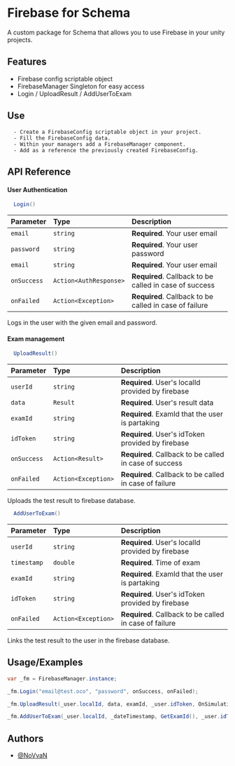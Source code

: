 
# Firebase for Schema

A custom package for Schema that allows you to use Firebase in your unity projects.


## Features

- Firebase config scriptable object 
- FirebaseManager Singleton for easy access
- Login / UploadResult / AddUserToExam


## Use

```
  - Create a FirebaseConfig scriptable object in your project.
  - Fill the FirebaseConfig data.
  - Within your managers add a FirebaseManager component.
  - Add as a reference the previously created FirebaseConfig.
```
    
## API Reference

#### User Authentication

```csharp
  Login()
```

| Parameter   | Type                   | Description                                            |
|:------------|:-----------------------|:-------------------------------------------------------|
| `email`     | `string`               | **Required**. Your user email                          |
| `password`  | `string`               | **Required**. Your user password                       |
| `email`     | `string`               | **Required**. Your user email                          |
| `onSuccess` | `Action<AuthResponse>` | **Required**. Callback to be called in case of success |
| `onFailed`  | `Action<Exception>`    | **Required**. Callback to be called in case of failure |


Logs in the user with the given email and password.

#### Exam management

```csharp
  UploadResult()
```

| Parameter   | Type                | Description                                            |
|:------------|:--------------------|:-------------------------------------------------------|
| `userId`    | `string`            | **Required**. User's localId provided by firebase      |
| `data`      | `Result`            | **Required**. User's result data                       |
| `examId`    | `string`            | **Required**. ExamId that the user is partaking        |
| `idToken`   | `string`            | **Required**. User's idToken provided by firebase      |
| `onSuccess` | `Action<Result>`    | **Required**. Callback to be called in case of success |
| `onFailed`  | `Action<Exception>` | **Required**. Callback to be called in case of failure |


Uploads the test result to firebase database.

```csharp
  AddUserToExam()
```

| Parameter   | Type                | Description                                            |
|:------------|:--------------------|:-------------------------------------------------------|
| `userId`    | `string`            | **Required**. User's localId provided by firebase      |
| `timestamp` | `double`            | **Required**. Time of exam                             |
| `examId`    | `string`            | **Required**. ExamId that the user is partaking        |
| `idToken`   | `string`            | **Required**. User's idToken provided by firebase      |
| `onFailed`  | `Action<Exception>` | **Required**. Callback to be called in case of failure |


Links the test result to the user in the firebase database.
## Usage/Examples

```csharp
var _fm = FirebaseManager.instance;

_fm.Login("email@test.oco", "password", onSuccess, onFailed);

_fm.UploadResult(_user.localId, data, examId, _user.idToken, OnSimulationAdded, OnRequestFailed);

_fm.AddUserToExam(_user.localId, _dateTimestamp, GetExamId(), _user.idToken, OnRequestFailed);

```


## Authors

- [@NoVvaN](https://www.github.com/novvan)

